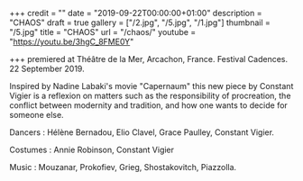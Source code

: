 +++
credit = ""
date = "2019-09-22T00:00:00+01:00"
description = "CHAOS"
draft = true
gallery = ["/2.jpg", "/5.jpg", "/1.jpg"]
thumbnail = "/5.jpg"
title = "CHAOS"
url = "/chaos/"
youtube = "https://youtu.be/3hgC_8FME0Y"

+++
premiered at Théâtre de la Mer, Arcachon, France. Festival Cadences. 22 September 2019.

Inspired by Nadine Labaki's movie "Capernaum" this new piece by Constant Vigier is a reflexion on matters such as the responsibility of procreation, the conflict between modernity and tradition, and how one wants to decide for someone else.

Dancers : Hélène Bernadou, Elio Clavel, Grace Paulley, Constant Vigier.

Costumes : Annie Robinson, Constant Vigier

Music : Mouzanar, Prokofiev, Grieg, Shostakovitch, Piazzolla.